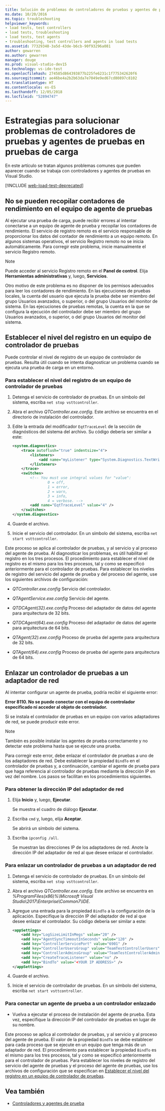 ```yaml
---
title: Solución de problemas de controladores de pruebas y agentes de pruebas
ms.date: 10/20/2016
ms.topic: troubleshooting
helpviewer_keywords:
- load tests, test controllers
- load tests, troubleshooting
- load tests, test agents
- troubleshooting, test controllers and agents in load tests
ms.assetid: 77329348-3a5d-43de-b6cb-90f93296a081
author: gewarren
ms.author: gewarren
manager: douge
ms.prod: visual-studio-dev15
ms.technology: vs-ide-test
ms.openlocfilehash: 274585d864393877b225fe6231c1f775342620f6
ms.sourcegitcommit: ae46be4a2b2b63da7e7049e9ed67cd80897c8102
ms.translationtype: HT
ms.contentlocale: es-ES
ms.lasthandoff: 12/05/2018
ms.locfileid: "52894747"
---
```

# <a name="strategies-for-troubleshooting-test-controllers-and-test-agents-in-load-tests"></a>Estrategias para solucionar problemas de controladores de pruebas y agentes de pruebas en pruebas de carga

En este artículo se tratan algunos problemas comunes que pueden aparecer cuando se trabaja con controladores y agentes de pruebas en Visual Studio.

[!INCLUDE [web-load-test-deprecated](includes/web-load-test-deprecated.md)]

##  <a name="unable-to-collect-performance-counters-on-test-agent-computer"></a>No se pueden recopilar contadores de rendimiento en el equipo de agente de pruebas

Al ejecutar una prueba de carga, puede recibir errores al intentar conectarse a un equipo de agente de prueba y recopilar los contadores de rendimiento. El servicio de registro remoto es el servicio responsable de proporcionar los datos del contador de rendimiento a un equipo remoto. En algunos sistemas operativos, el servicio Registro remoto no se inicia automáticamente. Para corregir este problema, inicie manualmente el servicio Registro remoto.

> [!NOTE]
> Puede acceder al servicio Registro remoto en el **Panel de control**. Elija **Herramientas administrativas** y, luego, **Servicios**.

Otro motivo de este problema es no disponer de los permisos adecuados para leer los contadores de rendimiento. En las ejecuciones de pruebas locales, la cuenta del usuario que ejecuta la prueba debe ser miembro del grupo Usuarios avanzados, o superior, o del grupo Usuarios del monitor de sistema. En las ejecuciones de pruebas remotas, la cuenta en la que se configura la ejecución del controlador debe ser miembro del grupo Usuarios avanzados, o superior, o del grupo Usuarios del monitor del sistema.

## <a name="set-the-logging-level-on-a-test-controller-computer"></a>Establecer el nivel del registro en un equipo de controlador de pruebas

Puede controlar el nivel de registro de un equipo de controlador de pruebas. Resulta útil cuando se intenta diagnosticar un problema cuando se ejecuta una prueba de carga en un entorno.

### <a name="to-set-the-logging-level-on-a-test-controller-computer"></a>Para establecer el nivel del registro de un equipo de controlador de pruebas

1.  Detenga el servicio de controlador de pruebas. En un símbolo del sistema, escriba `net stop vsttcontroller`.

2.  Abra el archivo *QTController.exe.config*. Este archivo se encuentra en el directorio de instalación del controlador.

3.  Edite la entrada del modificador `EqtTraceLevel` de la sección de diagnósticos del sistema del archivo. Su código debería ser similar a este:

    ```xml
    <system.diagnostics>
        <trace autoflush="true" indentsize="4">
            <listeners>
                <add name="myListener" type="System.Diagnostics.TextWriterTraceListener" initializeData="d:\VSTestHost.log" />
            </listeners>
        </trace>
        <switches>
            <!-- You must use integral values for "value":
                    0 = off,
                    1 = error,
                    2 = warn,
                    3 = info,
                    4 = verbose. -->
            <add name="EqtTraceLevel" value="4" />
        </switches>
    </system.diagnostics>
    ```

4.  Guarde el archivo.

5.  Inicie el servicio del controlador. En un símbolo del sistema, escriba `net start vsttcontroller`.

Este proceso se aplica al controlador de pruebas, y al servicio y al proceso del agente de prueba. Al diagnosticar los problemas, es útil habilitar el registro en los tres procesos. El procedimiento para establecer el nivel de registro es el mismo para los tres procesos, tal y como se especificó anteriormente para el controlador de pruebas. Para establecer los niveles de registro del servicio del agente de prueba y del proceso del agente, use los siguientes archivos de configuración:

-   *QTController.exe.config* Servicio del controlador.

-   *QTAgentService.exe.config* Servicio del agente.

-   *QTDCAgent(32).exe.config* Proceso del adaptador de datos del agente para arquitectura de 32 bits.

-   *QTDCAgent(64).exe.config* Proceso del adaptador de datos del agente para arquitectura de 64 bits.

-   *QTAgent(32).exe.config* Proceso de prueba del agente para arquitectura de 32 bits.

-   *QTAgent(64).exe.config* Proceso de prueba del agente para arquitectura de 64 bits.

## <a name="bind-a-test-controller-to-a-network-adapter"></a>Enlazar un controlador de pruebas a un adaptador de red

Al intentar configurar un agente de prueba, podría recibir el siguiente error:

**Error 8110. No se puede conectar con el equipo de controlador especificado ni acceder al objeto de controlador.**

Si se instala el controlador de pruebas en un equipo con varios adaptadores de red, se puede producir este error.

> [!NOTE]
> También es posible instalar los agentes de prueba correctamente y no detectar este problema hasta que se ejecute una prueba.

Para corregir este error, debe enlazar el controlador de pruebas a uno de los adaptadores de red. Debe establecer la propiedad `BindTo` en el controlador de pruebas y, a continuación, cambiar el agente de prueba para que haga referencia al controlador de pruebas mediante la dirección IP en vez del nombre. Los pasos se facilitan en los procedimientos siguientes.

### <a name="to-obtain-the-ip-address-of-the-network-adapter"></a>Para obtener la dirección IP del adaptador de red

1.  Elija **Inicio** y, luego, **Ejecutar**.

     Se muestra el cuadro de diálogo **Ejecutar**.

2.  Escriba `cmd` y, luego, elija **Aceptar**.

     Se abrirá un símbolo del sistema.

3.  Escriba `ipconfig /all`.

     Se muestran las direcciones IP de los adaptadores de red. Anote la dirección IP del adaptador de red al que desee enlazar el controlador.

### <a name="to-bind-a-test-controller-to-a-network-adapter"></a>Para enlazar un controlador de pruebas a un adaptador de red

1.  Detenga el servicio de controlador de pruebas. En un símbolo del sistema, escriba `net stop vsttcontroller`.

2.  Abra el archivo *QTController.exe.config*. Este archivo se encuentra en *%ProgramFiles(x86)%\Microsoft Visual Studio\2017\Enterprise\Common7\IDE*.

3.  Agregue una entrada para la propiedad `BindTo` a la configuración de la aplicación. Especifique la dirección IP del adaptador de red al que desee enlazar el controlador. Su código debería ser similar a este:

    ```xml
    <appSettings>
        <add key="LogSizeLimitInMegs" value="20" />
        <add key="AgentSyncTimeoutInSeconds" value="120" />
        <add key="ControllerServicePort" value="6901" />
        <add key="ControllerUsersGroup" value="TeamTestControllerUsers" />
        <add key="ControllerAdminsGroup" value="TeamTestControllerAdmins" />
        <add key="CreateTraceListener" value="no" />
        <add key="BindTo" value="<YOUR IP ADDRESS>" />
    </appSettings>
    ```

4.  Guarde el archivo.

5.  Inicie el servicio de controlador de pruebas. En un símbolo del sistema, escriba `net start vsttcontroller`.

### <a name="to-connect-a-test-agent-to-a-bound-controller"></a>Para conectar un agente de prueba a un controlador enlazado

-   Vuelva a ejecutar el proceso de instalación del agente de prueba. Esta vez, especifique la dirección IP del controlador de pruebas en lugar de su nombre.

Este proceso se aplica al controlador de pruebas, y al servicio y al proceso del agente de prueba. El valor de la propiedad `BindTo` se debe establecer para cada proceso que se ejecute en un equipo que tenga más de un adaptador de red. El procedimiento para establecer la propiedad `BindTo` es el mismo para los tres procesos, tal y como se especificó anteriormente para el controlador de pruebas. Para establecer los niveles de registro del servicio del agente de pruebas y el proceso del agente de pruebas, use los archivos de configuración que se especifican en [Establecer el nivel del registro en un equipo de controlador de pruebas](#set-the-logging-level-on-a-test-controller-computer).

## <a name="see-also"></a>Vea también

- [Controladores y agentes de prueba](../test/configure-test-agents-and-controllers-for-load-tests.md)
